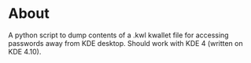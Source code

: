 # About
A python script to dump contents of a .kwl kwallet file for accessing passwords away from KDE desktop. Should work with KDE 4 (written on KDE 4.10).

